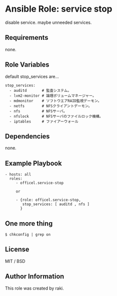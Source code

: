 Ansible Role: service stop
=========

disable service. maybe unneeded services.

Requirements
------------

none.

Role Variables
--------------

default stop_services are...

    stop_services: 
      - auditd       # 監査システム。
      - lvm2-monitor # 論理ボリュームマネージャー。
      - mdmonitor    # ソフトウエアRAID監視デーモン。
      - netfs        # NFSクライアントデーモン。
      - nfs          # NFSサーバ。
      - nfslock      # NFSサーバのファイルロック機構。
      - iptables     # ファイアーウォール

Dependencies
------------

none.

Example Playbook
----------------

    - hosts: all
      roles:
         - officel.service-stop

         or

         - {role: officel.service-stop,
            stop_services: [ auditd , nfs ]
           }

One more thing
--------------

    $ chkconfig | grep on

License
-------

MIT / BSD

Author Information
------------------

This role was created by raki.
